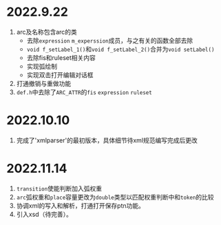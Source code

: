 # 2022.9.22

1. arc及名称包含arc的类
    - 去除`expression` `m_experssion`成员，与之有关的函数全部去除
    - `void f_setLabel_1()`和`void f_setLabel_2()`合并为`void setLabel()`
    - 去除fis和ruleset相关内容
    - 实现弧绘制
    - 实现双击打开编辑对话框
2. 打通撤销与重做功能
3. `def.h`中去除了`ARC_ATTR`的`fis` `expression` `ruleset`
# 2022.10.10

1. 完成了'xmlparser'的最初版本，具体细节待xml规范编写完成后更改

# 2022.11.14
1. `transition`使能判断加入弧权重
2. `arc`弧权重和`place`容量更改为`double`类型以匹配权重判断中和`token`的比较
3. 协调xml的写入和解析，打通打开保存ptn功能。
4. 引入xsd（待完善）。